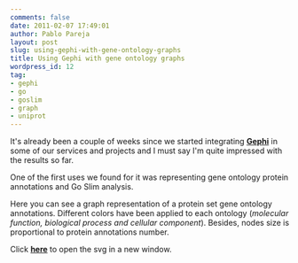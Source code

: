 ```yaml
---
comments: false
date: 2011-02-07 17:49:01
author: Pablo Pareja
layout: post
slug: using-gephi-with-gene-ontology-graphs
title: Using Gephi with gene ontology graphs
wordpress_id: 12
tag:
- gephi
- go
- goslim
- graph
- uniprot
---
```


It's already been a couple of weeks since we started integrating [**Gephi**](http://gephi.org/) in some of our services and projects and I must say I'm quite impressed with the results so far.

One of the first uses we found for it was representing gene ontology protein annotations and Go Slim analysis.

Here you can see a graph representation of a protein set gene ontology annotations. Different colors have been applied to each ontology (_molecular function, biological process and cellular component_). Besides, nodes size is proportional to protein annotations number.

Click [**here**]( /images/GoSlimBlog.svg) to open the svg in a new window.


